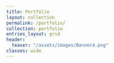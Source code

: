```yaml
---
title: Portfolio
layout: collection
permalink: /portfolio/
collection: portfolio
entries_layout: grid
header:
  teaser: "/assets/images/Banner4.png"
classes: wide
---
```

